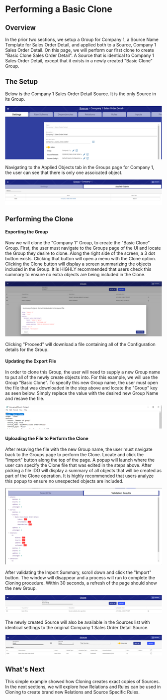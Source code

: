 # Performing a Basic Clone

## Overview

In the prior two sections, we setup a Group for Company 1, a Source Name Template for Sales Order Detail, and applied both to a Source, Company 1 Sales Order Detail. On this page, we will perform our first clone to create "Basic Clone Sales Order Detail". A Source that is identical to Company 1 Sales Order Detail, except that it exists in a newly created "Basic Clone" Group.

## The Setup

Below is the Company 1 Sales Order Detail Source. It is the only Source in its Group.

![All alone](<../../../.gitbook/assets/image (388) (1) (1).png>)

Navigating to the Applied Objects tab in the Groups page for Company 1, the user can see that there is only one assoicated object.

![Only 1 Associated Source](<../../../.gitbook/assets/image (403) (1).png>)

## Performing the Clone

#### Exporting the Group

Now we will clone the "Company 1" Group, to create the "Basic Clone" Group. First, the user must navigate to the Groups page of the UI and locate the Group they desire to clone. Along the right side of the screen, a 3 dot button exists. Clicking that button will open a menu with the Clone option. Clicking the Clone button will display a screen summarizing the objects included in the Group. It is HIGHLY recommended that users check this summary to ensure no extra objects are being included in the Clone.

![The Company 1 Clone Summary](<../../../.gitbook/assets/image (383) (1).png>)

Clicking "Proceed" will download a file containing all of the Configuration details for the Group.

#### Updating the Export File

In order to clone this Group, the user will need to supply a new Group name to put all of the newly create objects into. For this example, we will use the Group "Basic Clone". To specify this new Group name, the user must open the file that was downloaded in the step above and locate the "Group" key as seen below. Simply replace the value with the desired new Group Name and resave the file.

![The Export file with Group name updated to Basic Clone](<../../../.gitbook/assets/image (395) (1) (1).png>)

#### Uploading the File to Perform the Clone

After resaving the file with the new Group name, the user must navigate back to the Groups page to perform the Clone. Locate and click the "Import" button along the top of the page. A popup will launch where the user can specify the Clone file that was edited in the steps above. After picking a file IDO will display a summary of all objects that will be created as part of the Clone operation. It is highly recommended that users analyze this popup to ensure no unexpected objects are included.

![The Import Summary](<../../../.gitbook/assets/image (399) (1) (1).png>)

After validating the Import Summary, scroll down and click the "Import" button. The window will disappear and a process will run to complete the Cloning procedure. Within 30 seconds, a refresh of the page should show the new Group.&#x20;

![The newly created Group](<../../../.gitbook/assets/image (378).png>)

The newly created Source will also be available in the Sources list with identical settings to the original Company 1 Sales Order Detail Source.

![The newly created Source](<../../../.gitbook/assets/image (381) (1) (1).png>)



## What's Next

This simple example showed how Cloning creates exact copies of Sources. In the next sections, we will explore how Relations and Rules can be used in Cloning to create brand new Relations and Source Specific Rules.
